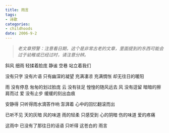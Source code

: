 ```yaml
---
title: 雨言
tags:
- 诗歌
categories:
- childhoods
date: 2006-9-2
---
```


> *老文章预警：注意看日期，这个是非常古老的文章，里面提到的东西可能会过于幼稚或已经过时，请注意分辨。*

斜风 细雨 轻揉着脸庞
 静谧 空巷 站立着我们

没有只字 没有片语 只有幽深的凝望
 充满凄凉 充满惆怅 却无往日的暖阳

雨 没有停息 匆匆的划过脸庞
 云 没有驻足 惶惶的随风远去
 风 没有逗留 暗暗的擦肩而过
 爱 没有止步 缓缓的刻出血痕

安静得 只听得雨水滴答作响
 澎湃着 心中的回忆翻滚而出

已听不见 天的灰暗 风的味道 雨的轻柔
 只感受到 心的阴暗 伤的味道 爱的疼痛

这雨中 已没有了那往日的话语
 只听得 这苍白的 雨言



